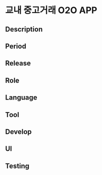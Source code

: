 교내 중고거래 O2O APP
=====================

Description
------------

Period
-------

Release
-------

Role
----

Language
---------

Tool
-----

Develop
-------

UI
---

Testing
-----
